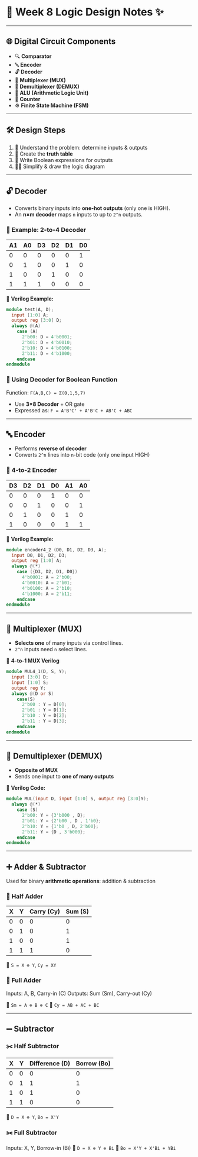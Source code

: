# 🎨 **Week 8 Logic Design Notes** ✨

---

## 🌐 Digital Circuit Components

- 🔍 **Comparator**
- 🔤 **Encoder**
- 🔓 **Decoder**
- 🔀 **Multiplexer (MUX)**
- 🔁 **Demultiplexer (DEMUX)**
- 🧠 **ALU (Arithmetic Logic Unit)**
- 🔢 **Counter**
- ⚙️ **Finite State Machine (FSM)**

---

## 🛠️ Design Steps

1. 🧾 Understand the problem: determine inputs & outputs
2. 🧮 Create the **truth table**
3. 🧩 Write Boolean expressions for outputs
4. 🧑‍🎨 Simplify & draw the logic diagram

---

## 🔓 Decoder

- Converts binary inputs into **one-hot outputs** (only one is HIGH).
- An **n×m decoder** maps `n` inputs to up to `2^n` outputs.

### 🎯 Example: 2-to-4 Decoder

| A1  | A0  | D3  | D2  | D1  | D0  |
| --- | --- | --- | --- | --- | --- |
| 0   | 0   | 0   | 0   | 0   | 1   |
| 0   | 1   | 0   | 0   | 1   | 0   |
| 1   | 0   | 0   | 1   | 0   | 0   |
| 1   | 1   | 1   | 0   | 0   | 0   |

🧪 **Verilog Example:**

```verilog
module test(A, D);
  input [1:0] A;
  output reg [3:0] D;
  always @(A)
    case (A)
      2'b00: D = 4'b0001;
      2'b01: D = 4'b0010;
      2'b10: D = 4'b0100;
      2'b11: D = 4'b1000;
    endcase
endmodule
```

### 🧠 Using Decoder for Boolean Function

Function: `F(A,B,C) = Σ(0,1,5,7)`

- Use **3×8 Decoder** + OR gate
- Expressed as: `F = A'B'C' + A'B'C + AB'C + ABC`

---

## 🔤 Encoder

- Performs **reverse of decoder**
- Converts `2^n` lines into `n`-bit code (only one input HIGH)

### 🎯 4-to-2 Encoder

| D3  | D2  | D1  | D0  | A1  | A0  |
| --- | --- | --- | --- | --- | --- |
| 0   | 0   | 0   | 1   | 0   | 0   |
| 0   | 0   | 1   | 0   | 0   | 1   |
| 0   | 1   | 0   | 0   | 1   | 0   |
| 1   | 0   | 0   | 0   | 1   | 1   |

🧪 **Verilog Example:**

```verilog
module encoder4_2 (D0, D1, D2, D3, A);
  input D0, D1, D2, D3;
  output reg [1:0] A;
  always @(*)
    case ({D3, D2, D1, D0})
      4'b0001: A = 2'b00;
      4'b0010: A = 2'b01;
      4'b0100: A = 2'b10;
      4'b1000: A = 2'b11;
    endcase
endmodule
```

---

## 🔀 Multiplexer (MUX)

- **Selects one** of many inputs via control lines.
- `2^n` inputs need `n` select lines.

🧪 **4-to-1 MUX Verilog**

```verilog
module MUL4_1(D, S, Y);
  input [3:0] D;
  input [1:0] S;
  output reg Y;
  always @(D or S)
    case(S)
      2'b00 : Y = D[0];
      2'b01 : Y = D[1];
      2'b10 : Y = D[2];
      2'b11 : Y = D[3];
    endcase
endmodule
```

---

## 🔁 Demultiplexer (DEMUX)

- **Opposite of MUX**
- Sends one input to **one of many outputs**

🧪 **Verilog Code:**

```verilog
module MUL(input D, input [1:0] S, output reg [3:0]Y);
  always @(*)
    case (S)
      2'b00: Y = {3'b000 , D};
      2'b01: Y = {2'b00 , D , 1'b0};
      2'b10: Y = {1'b0 , D, 2'b00};
      2'b11: Y = {D , 3'b000};
    endcase
endmodule
```

---

## ➕ Adder & Subtractor

Used for binary **arithmetic operations**: addition & subtraction

### 🧮 Half Adder

| X   | Y   | Carry (Cy) | Sum (S) |
| --- | --- | ---------- | ------- |
| 0   | 0   | 0          | 0       |
| 0   | 1   | 0          | 1       |
| 1   | 0   | 0          | 1       |
| 1   | 1   | 1          | 0       |

🧠 `S = X ⊕ Y`, `Cy = XY`

### 🧮 Full Adder

Inputs: A, B, Carry-in (C)
Outputs: Sum (Sm), Carry-out (Cy)

🧠 `Sm = A ⊕ B ⊕ C`
🧠 `Cy = AB + AC + BC`

---

## ➖ Subtractor

### ✂️ Half Subtractor

| X   | Y   | Difference (D) | Borrow (Bo) |
| --- | --- | -------------- | ----------- |
| 0   | 0   | 0              | 0           |
| 0   | 1   | 1              | 1           |
| 1   | 0   | 1              | 0           |
| 1   | 1   | 0              | 0           |

🧠 `D = X ⊕ Y`, `Bo = X'Y`

### ✂️ Full Subtractor

Inputs: X, Y, Borrow-in (Bi)
🧠 `D = X ⊕ Y ⊕ Bi`
🧠 `Bo = X'Y + X'Bi + YBi`
